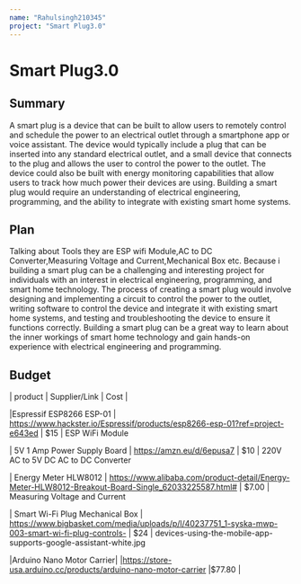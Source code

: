 ```yaml
---
name: "Rahulsingh210345"
project: "Smart Plug3.0"
---
```


# Smart Plug3.0

## Summary
A smart plug is a device that can be built to allow users to remotely control and schedule the power to an electrical outlet through a smartphone app or voice assistant. The device would typically include a plug that can be inserted into any standard electrical outlet, and a small device that connects to the plug and allows the user to control the power to the outlet. The device could also be built with energy monitoring capabilities that allow users to track how much power their devices are using. Building a smart plug would require an understanding of electrical engineering, programming, and the ability to integrate with existing smart home systems.
 
## Plan
 Talking about Tools they are ESP wifi Module,AC to DC Converter,Measuring Voltage and Current,Mechanical Box etc.
 Because i building a smart plug can be a challenging and interesting project for individuals with an interest in electrical engineering, programming, and smart home technology. The process of creating a smart plug would involve designing and implementing a circuit to control the power to the outlet, writing software to control the device and integrate it with existing smart home systems, and testing and troubleshooting the device to ensure it functions correctly. Building a smart plug can be a great way to learn about the inner workings of smart home technology and gain hands-on experience with electrical engineering and programming.

## Budget
|  product                       | Supplier/Link                                                                                           | Cost |
	
|Espressif ESP8266 ESP-01        | https://www.hackster.io/Espressif/products/esp8266-esp-01?ref=project-e643ed                            | $15   |
 ESP WiFi Module                
  	                           
| 5V 1 Amp Power Supply Board    | https://amzn.eu/d/6epusa7                                                                               | $10  |
  220V AC to 5V DC
  AC to DC Converter             

| Energy Meter HLW8012           | https://www.alibaba.com/product-detail/Energy-Meter-HLW8012-Breakout-Board-Single_62033225587.html#     | $7.00 |
 Measuring Voltage and Current   

	
| Smart Wi-Fi Plug
  Mechanical Box                  | https://www.bigbasket.com/media/uploads/p/l/40237751_1-syska-mwp-003-smart-wi-fi-plug-controls-        | $24   |
                                    devices-using-the-mobile-app-supports-google-assistant-white.jpg

|Arduino Nano Motor Carrier|      |https://store-usa.arduino.cc/products/arduino-nano-motor-carrier                                        |$77.80 | 

           
